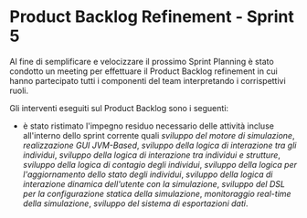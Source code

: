  # Product Backlog Refinement - Sprint 5

Al fine di semplificare e velocizzare il prossimo Sprint Planning è stato condotto un meeting per effettuare il Product Backlog refinement in cui hanno partecipato tutti i componenti del team interpretando i corrispettivi ruoli.

Gli interventi eseguiti sul Product Backlog sono i seguenti:

- è stato ristimato l'impegno residuo necessario delle attività incluse all'interno dello sprint corrente quali *sviluppo del motore di simulazione*, *realizzazione GUI JVM-Based*, *sviluppo della logica di interazione tra gli individui*, *sviluppo della logica di interazione tra individui e strutture*, *sviluppo della logica di contagio degli individui*, *sviluppo della logica per l'aggiornamento dello stato degli individui*, *sviluppo della logica di interazione dinamica dell'utente con la simulazione*, *sviluppo del DSL per la configurazione statica della simulazione*, *monitoraggio real-time della simulazione*, *sviluppo del sistema di esportazioni dati*.
